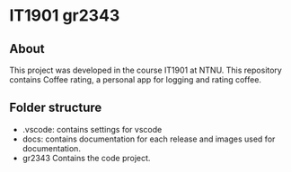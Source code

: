 # IT1901 gr2343
## About
This project was developed in the course IT1901 at NTNU.
This repository contains Coffee rating, a personal app for logging and rating coffee.
## Folder structure
- .vscode:
contains settings for vscode
- docs:
contains documentation for each release and images used for documentation.
- gr2343
Contains the code project.